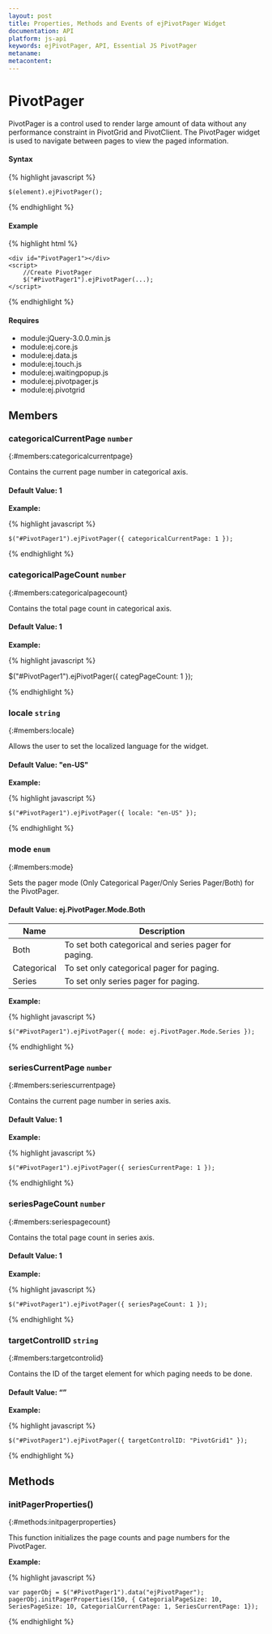 ```yaml
---
layout: post
title: Properties, Methods and Events of ejPivotPager Widget
documentation: API
platform: js-api
keywords: ejPivotPager, API, Essential JS PivotPager
metaname: 
metacontent: 
---
```


# PivotPager

PivotPager is a control used to render large amount of data without any performance constraint in PivotGrid and PivotClient. The PivotPager widget is used to navigate between pages to view the paged information. 


#### Syntax

{% highlight javascript %}

    $(element).ejPivotPager();
{% endhighlight %}

#### Example

{% highlight html %}
 
    <div id="PivotPager1"></div>     
    <script>
        //Create PivotPager
        $("#PivotPager1").ejPivotPager(...);     
    </script>
{% endhighlight %}


#### Requires

* module:jQuery-3.0.0.min.js
* module:ej.core.js
* module:ej.data.js
* module:ej.touch.js
* module:ej.waitingpopup.js
* module:ej.pivotpager.js
* module:ej.pivotgrid


## Members


### categoricalCurrentPage `number`
{:#members:categoricalcurrentpage}

Contains the current page number in categorical axis.

#### Default Value: 1

**Example:**

{% highlight javascript %}
 
    $("#PivotPager1").ejPivotPager({ categoricalCurrentPage: 1 });
{% endhighlight %}

### categoricalPageCount `number`
{:#members:categoricalpagecount}

Contains the total page count in categorical axis.

#### Default Value: 1

**Example:**

{% highlight javascript %}
 
$("#PivotPager1").ejPivotPager({ categPageCount: 1 });

{% endhighlight %}

### locale `string`
{:#members:locale}

Allows the user to set the localized language for the widget.

#### Default Value: "en-US"

**Example:**

{% highlight javascript %}
 
    $("#PivotPager1").ejPivotPager({ locale: "en-US" });
{% endhighlight %}

### mode `enum`
{:#members:mode}

<ts name = "ej.PivotPager.Mode"/>

Sets the pager mode (Only Categorical Pager/Only Series Pager/Both) for the PivotPager. 

#### Default Value: ej.PivotPager.Mode.Both

<table class="params">
    <thead>
        <tr>
            <th>Name</th>
            <th>Description</th>
        </tr>
    </thead>
    <tbody>
        <tr>
            <td class="name">Both</td>
            <td class="description">To set both categorical and series pager for paging.</td>
        </tr>
        <tr>
            <td class="name">Categorical</td>
            <td class="description">To set only categorical pager for paging.</td>
        </tr>
        <tr>
            <td class="name">Series</td>
            <td class="description">To set only series pager for paging.</td>
        </tr>
    </tbody>
</table>

**Example:**

{% highlight javascript %}
 
    $("#PivotPager1").ejPivotPager({ mode: ej.PivotPager.Mode.Series });
{% endhighlight %}

### seriesCurrentPage `number`
{:#members:seriescurrentpage}

Contains the current page number in series axis.

#### Default Value: 1

**Example:**

{% highlight javascript %}
 
    $("#PivotPager1").ejPivotPager({ seriesCurrentPage: 1 });
{% endhighlight %}

### seriesPageCount `number`
{:#members:seriespagecount}

Contains the total page count in series axis.

#### Default Value: 1

**Example:**

{% highlight javascript %}
 
    $("#PivotPager1").ejPivotPager({ seriesPageCount: 1 });
{% endhighlight %}

### targetControlID `string`
{:#members:targetcontrolid}

Contains the ID of the target element for which paging needs to be done.

#### Default Value: “”

**Example:**

{% highlight javascript %}
 
    $("#PivotPager1").ejPivotPager({ targetControlID: "PivotGrid1" });
{% endhighlight %}


## Methods

### initPagerProperties()
{:#methods:initpagerproperties}

This function initializes the page counts and page numbers for the PivotPager.

**Example:**

{% highlight javascript %}
 
    var pagerObj = $("#PivotPager1").data("ejPivotPager");
    pagerObj.initPagerProperties(150, { CategorialPageSize: 10, SeriesPageSize: 10, CategorialCurrentPage: 1, SeriesCurrentPage: 1});
{% endhighlight %}
